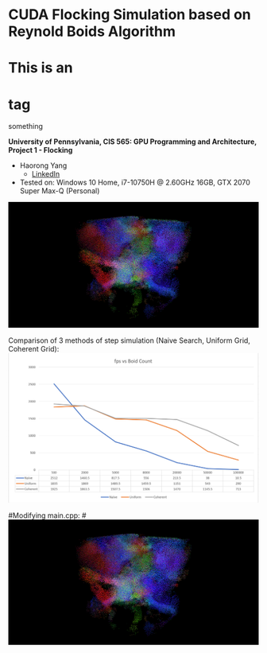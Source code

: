 <h1> CUDA Flocking Simulation based on Reynold Boids Algorithm

# This is an <h1> tag
something

**University of Pennsylvania, CIS 565: GPU Programming and Architecture,
Project 1 - Flocking**

* Haorong Yang
  * [LinkedIn](https://www.linkedin.com/in/haorong-henry-yang/)
* Tested on: Windows 10 Home, i7-10750H @ 2.60GHz 16GB, GTX 2070 Super Max-Q (Personal)

![top](images/top_image.png)

Comparison of 3 methods of step simulation (Naive Search, Uniform Grid, Coherent Grid):
![chart1](images/fpsGraph8.PNG)


#Modifying main.cpp:
#![](images/top_image.png)

